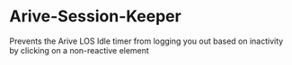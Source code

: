# Arive-Session-Keeper
Prevents the Arive LOS Idle timer from logging you out based on inactivity by clicking on a non-reactive element
